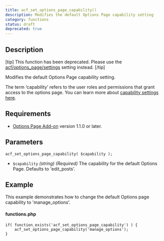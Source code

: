 ```yaml
---
title: acf_set_options_page_capability()
description: Modifies the default Options Page capability setting
category: functions
status: draft
deprecated: true
---
```


## Description
[tip]
This function has been deprecated. Please use the [acf/options_page/settings](https://www.advancedcustomfields.com/resources/acf-options_page-settings/) setting instead.
[/tip]

Modifies the default Options Page capability setting.

The term ‘capability’ refers to the user roles and permissions that grant access to the options page. You can learn more about [capability settings here](http://codex.wordpress.org/Roles_and_Capabilities).

## Requirements
- [Options Page Add-on](https://www.advancedcustomfields.com/add-ons/options-page/) version 1.1.0 or later.

## Parameters
```
acf_set_options_page_capability( $capability );
```
- `$capability` *(string)* *(Required)* The capability for the default Options Page. Defaults to 'edit_posts'.

## Example
This example demonstrates how to change the default Options page capability to 'manage_options'.

#### functions.php
```
if( function_exists('acf_set_options_page_capability') ) {
	acf_set_options_page_capability('manage_options');
}
```
